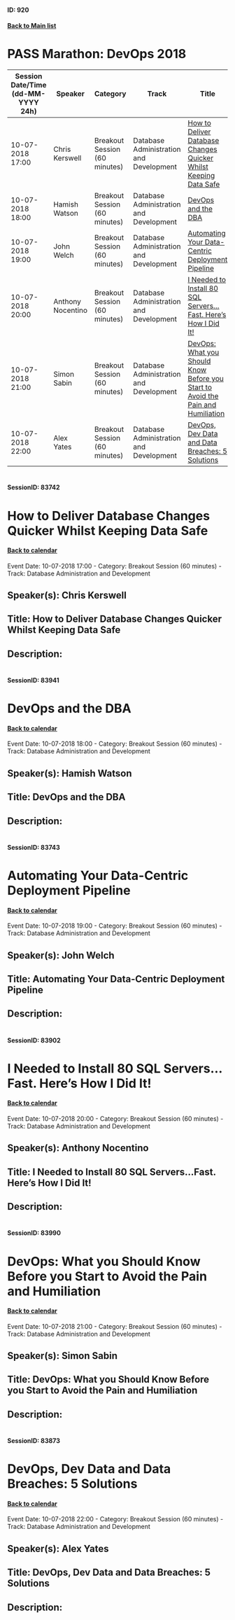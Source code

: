#### ID: 920
#### [Back to Main list](index.md)
# PASS Marathon: DevOps 2018
Session Date/Time (dd-MM-YYYY 24h)|Speaker|Category|Track|Title
---|---|---|---|---
10-07-2018 17:00|Chris Kerswell|Breakout Session (60 minutes)|Database Administration and Development|[How to Deliver Database Changes Quicker Whilst Keeping Data Safe](#sessionid-83742)
10-07-2018 18:00|Hamish Watson|Breakout Session (60 minutes)|Database Administration and Development|[DevOps and the DBA](#sessionid-83941)
10-07-2018 19:00|John Welch|Breakout Session (60 minutes)|Database Administration and Development|[Automating Your Data-Centric Deployment Pipeline](#sessionid-83743)
10-07-2018 20:00|Anthony Nocentino|Breakout Session (60 minutes)|Database Administration and Development|[I Needed to Install 80 SQL Servers…Fast. Here’s How I Did It!](#sessionid-83902)
10-07-2018 21:00|Simon Sabin|Breakout Session (60 minutes)|Database Administration and Development|[DevOps: What you Should Know Before you Start to Avoid the Pain and Humiliation](#sessionid-83990)
10-07-2018 22:00|Alex Yates|Breakout Session (60 minutes)|Database Administration and Development|[DevOps, Dev Data and Data Breaches: 5 Solutions](#sessionid-83873)
# 
#### SessionID: 83742
# How to Deliver Database Changes Quicker Whilst Keeping Data Safe
#### [Back to calendar](#id-920)
Event Date: 10-07-2018 17:00 - Category: Breakout Session (60 minutes) - Track: Database Administration and Development
## Speaker(s): Chris Kerswell
## Title: How to Deliver Database Changes Quicker Whilst Keeping Data Safe
## Description:
### 
# 
#### SessionID: 83941
# DevOps and the DBA
#### [Back to calendar](#id-920)
Event Date: 10-07-2018 18:00 - Category: Breakout Session (60 minutes) - Track: Database Administration and Development
## Speaker(s): Hamish Watson
## Title: DevOps and the DBA
## Description:
### 
# 
#### SessionID: 83743
# Automating Your Data-Centric Deployment Pipeline
#### [Back to calendar](#id-920)
Event Date: 10-07-2018 19:00 - Category: Breakout Session (60 minutes) - Track: Database Administration and Development
## Speaker(s): John Welch
## Title: Automating Your Data-Centric Deployment Pipeline
## Description:
### 
# 
#### SessionID: 83902
# I Needed to Install 80 SQL Servers…Fast. Here’s How I Did It!
#### [Back to calendar](#id-920)
Event Date: 10-07-2018 20:00 - Category: Breakout Session (60 minutes) - Track: Database Administration and Development
## Speaker(s): Anthony Nocentino
## Title: I Needed to Install 80 SQL Servers…Fast. Here’s How I Did It!
## Description:
### 
# 
#### SessionID: 83990
# DevOps: What you Should Know Before you Start to Avoid the Pain and Humiliation
#### [Back to calendar](#id-920)
Event Date: 10-07-2018 21:00 - Category: Breakout Session (60 minutes) - Track: Database Administration and Development
## Speaker(s): Simon Sabin
## Title: DevOps: What you Should Know Before you Start to Avoid the Pain and Humiliation
## Description:
### 
# 
#### SessionID: 83873
# DevOps, Dev Data and Data Breaches: 5 Solutions
#### [Back to calendar](#id-920)
Event Date: 10-07-2018 22:00 - Category: Breakout Session (60 minutes) - Track: Database Administration and Development
## Speaker(s): Alex Yates
## Title: DevOps, Dev Data and Data Breaches: 5 Solutions
## Description:
### 
